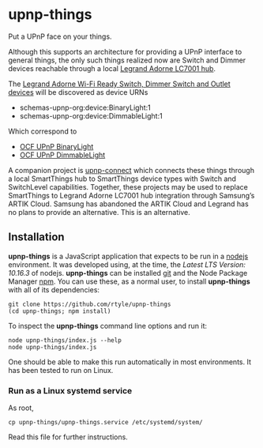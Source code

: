 # upnp-things
Put a UPnP face on your things.

Although this supports an architecture for providing a UPnP interface to general things, the only such things realized now are Switch and Dimmer devices reachable through a local [Legrand Adorne LC7001 hub](https://www.legrand.us/adorne/products/wireless-whole-house-lighting-controls/lc7001.aspx).

The [Legrand Adorne Wi-Fi Ready Switch, Dimmer Switch and Outlet devices](https://www.legrand.us/adorne/products/wireless-whole-house-lighting-controls.aspx) will be discovered as device URNs
* schemas-upnp-org:device:BinaryLight:1
* schemas-upnp-org:device:DimmableLight:1

Which correspond to
* [OCF UPnP BinaryLight](http://upnp.org/specs/ha/UPnP-ha-BinaryLight-v1-Device.pdf)
* [OCF UPnP DimmableLight](http://upnp.org/specs/ha/UPnP-ha-DimmableLight-v1-Device.pdf)

A companion project is [upnp-connect](https://www.github.com/rtyle/upnp-connect) which connects these things through a local SmartThings hub to SmartThings device types with Switch and SwitchLevel capabilities. Together, these projects may be used to replace SmartThings to Legrand Adorne LC7001 hub integration through Samsung’s ARTIK Cloud. Samsung has abandoned the ARTIK Cloud and Legrand has no plans to provide an alternative. This is an alternative.

## Installation

**upnp-things** is a JavaScript application that expects to be run in a [nodejs](https://nodejs.org/en/download/) environment.
It was developed using, at the time, the *Latest LTS Version: 10.16.3* of nodejs.
**upnp-things** can be installed [git](https://git-scm.com/downloads) and the Node Package Manager [npm](https://www.npmjs.com/get-npm).
You can use these, as a normal user, to install **upnp-things** with all of its dependencies:
```
git clone https://github.com/rtyle/upnp-things
(cd upnp-things; npm install)
```
To inspect the **upnp-things** command line options and run it:
```
node upnp-things/index.js --help
node upnp-things/index.js
```
One should be able to make this run automatically in most environments.
It has been tested to run on Linux.
### Run as a Linux systemd service
As root,
```
cp upnp-things/upnp-things.service /etc/systemd/system/
```
Read this file for further instructions.
